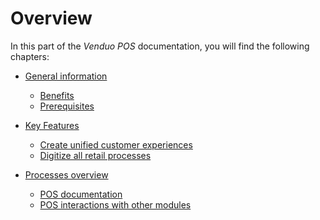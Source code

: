 # Overview

In this part of the *Venduo POS* documentation, you will find the following chapters:
<!---Error-->

- [General information](./01_General.md)
    - [Benefits](./01_General.md#benefits)
    - [Prerequisites](./01_General.md#prerequisites)

- [Key Features](./02_Features.md)
    - [Create unified customer experiences](./02_Features.md#create-unified-customer-experiences)
    - [Digitize all retail processes](./02_Features.md#digitize-all-retail-processes)

- [Processes overview](./03_Processes.md)
    - [POS documentation](03_Processes.md#pos-documentation)
    - [POS interactions with other modules](03_Processes.md#pos-interactions-with-other-modules)

